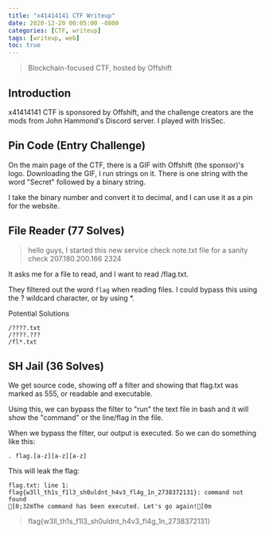 ```yaml
---
title: "x41414141 CTF Writeup"
date: 2020-12-20 00:05:00 -0800
categories: [CTF, writeup]
tags: [writeup, web]
toc: true
---
```


> Blockchain-focused CTF, hosted by Offshift

## Introduction

x41414141 CTF is sponsored by Offshift, and the challenge creators are the mods from John Hammond's Discord server. I played with IrisSec.

## Pin Code (Entry Challenge)

On the main page of the CTF, there is a GIF with Offshift (the sponsor)'s logo. Downloading the GIF, I run strings on it. There is one string with the word "Secret" followed by a binary string.

I take the binary number and convert it to decimal, and I can use it as a pin for the website.

## File Reader (77 Solves)

> hello guys, I started this new service check note.txt file for a sanity check 207.180.200.166 2324

It asks me for a file to read, and I want to read /flag.txt.

They filtered out the word ``flag`` when reading files. I could bypass this using the ? wildcard character, or by using *. 

Potential Solutions

```
/????.txt
/????.???
/fl*.txt
```

## SH Jail (36 Solves)

We get source code, showing off a filter and showing that flag.txt was marked as 555, or readable and executable.

Using this, we can bypass the filter to "run" the text file in bash and it will show the "command" or the line/flag in the file.

When we bypass the filter, our output is executed. So we can do something like this:

```
. flag.[a-z][a-z][a-z]
```

This will leak the flag:

```
flag.txt: line 1: flag{w3ll_th1s_f1l3_sh0uldnt_h4v3_fl4g_1n_2738372131}: command not found
[0;32mThe command has been executed. Let's go again![0m
```

> flag{w3ll_th1s_f1l3_sh0uldnt_h4v3_fl4g_1n_2738372131}






